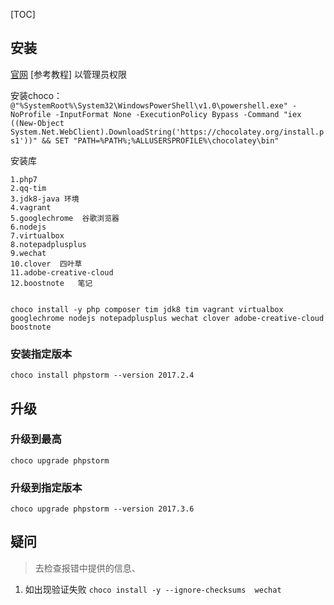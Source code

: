 [TOC]

## 安装
[官网](https://chocolatey.org/install)
[参考教程]
以管理员权限

安装choco：
`@"%SystemRoot%\System32\WindowsPowerShell\v1.0\powershell.exe" -NoProfile -InputFormat None -ExecutionPolicy Bypass -Command "iex ((New-Object System.Net.WebClient).DownloadString('https://chocolatey.org/install.ps1'))" && SET "PATH=%PATH%;%ALLUSERSPROFILE%\chocolatey\bin"`

安装库
```
1.php7
2.qq-tim	
3.jdk8-java 环境
4.vagrant	
5.googlechrome	谷歌浏览器
6.nodejs
7.virtualbox
8.notepadplusplus
9.wechat 
10.clover  四叶草
11.adobe-creative-cloud
12.boostnote   笔记


choco install -y php composer tim jdk8 tim vagrant virtualbox googlechrome nodejs notepadplusplus wechat clover adobe-creative-cloud boostnote

```

### 安装指定版本
```
choco install phpstorm --version 2017.2.4
```

## 升级
### 升级到最高
`choco upgrade phpstorm `

### 升级到指定版本
`choco upgrade phpstorm --version 2017.3.6`

## 疑问
>去检查报错中提供的信息、

1. 如出现验证失败
`choco install -y --ignore-checksums  wechat`